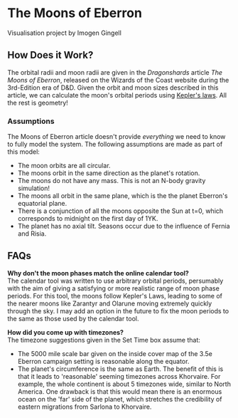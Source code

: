 # The Moons of Eberron
Visualisation project by Imogen Gingell

## How Does it Work?

The orbital radii and moon radii are given in the *Dragonshards* article *The Moons of Eberron*, released on the Wizards of the Coast website during the 3rd-Edition era of D&D. Given the orbit and moon sizes described in this article, we can calculate the moon's orbital periods using [Kepler's laws](https://en.wikipedia.org/wiki/Kepler%27s_laws_of_planetary_motion). All the rest is geometry! 

### Assumptions

The Moons of Eberron article doesn't provide *everything* we need to know to fully model the system. The following assumptions are made as part of this model:
* The moon orbits are all circular.
* The moons orbit in the same direction as the planet's rotation.
* The moons do not have any mass. This is not an N-body gravity simulation!
* The moons all orbit in the same plane, which is the the planet Eberron's equatorial plane.
* There is a conjunction of all the moons opposite the Sun at t=0, which corresponds to midnight on the first day of 1YK.
* The planet has no axial tilt. Seasons occur due to the influence of Fernia and Risia.

## FAQs

**Why don't the moon phases match the online calendar tool?**  
The calendar tool was written to use arbitrary orbital periods, persumably with the aim of giving a satisfying or more realistic range of moon phase periods. For this tool, the moons follow Kepler's Laws, leading to some of the nearer moons like Zarantyr and Olarune moving extremely quickly through the sky. I may add an option in the future to fix the moon periods to the same as those used by the calendar tool.

**How did you come up with timezones?**  
The timezone suggestions given in the Set Time box assume that:
* The 5000 mile scale bar given on the inside cover map of the 3.5e Eberron campaign setting is reasonable along the equator.
* The planet's circumference is the same as Earth.
The benefit of this is that it leads to 'reasonable' seeming timezones across Khorvaire. For example, the whole continent is about 5 timezones wide, similar to North America. One drawback is that this would mean there is an enormous ocean on the 'far' side of the planet, which stretches the credibility of eastern migrations from Sarlona to Khorvaire.
